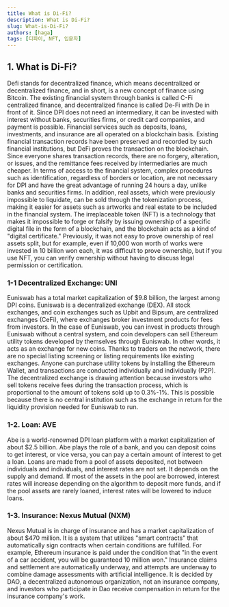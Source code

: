 ```yaml
---
title: What is Di-Fi?
description: What is Di-Fi?
slug: What-is-Di-Fi?
authors: [haga]
tags: [디파이, NFT, 입문자]
---
```


## 1. What is Di-Fi?

Defi stands for decentralized finance, which means decentralized or decentralized finance, and in short, is a new concept of finance using Bitcoin.
The existing financial system through banks is called C-Fi centralized finance, and decentralized finance is called De-Fi with De in front of it.
Since DPI does not need an intermediary, it can be invested with interest without banks, securities firms, or credit card companies, and payment is possible. Financial services such as deposits, loans, investments, and insurance are all operated on a blockchain basis.
Existing financial transaction records have been preserved and recorded by such financial institutions, but DeFi proves the transaction on the blockchain.
Since everyone shares transaction records, there are no forgery, alteration, or issues, and the remittance fees received by intermediaries are much cheaper.
In terms of access to the financial system, complex procedures such as identification, regardless of borders or location, are not necessary for DPI and have the great advantage of running 24 hours a day, unlike banks and securities firms.
In addition, real assets, which were previously impossible to liquidate, can be sold through the tokenization process, making it easier for assets such as artworks and real estate to be included in the financial system.
The irreplaceable token (NFT) is a technology that makes it impossible to forge or falsify by issuing ownership of a specific digital file in the form of a blockchain, and the blockchain acts as a kind of "digital certificate."
Previously, it was not easy to prove ownership of real assets split, but for example, even if 10,000 won worth of works were invested in 10 billion won each, it was difficult to prove ownership, but if you use NFT, you can verify ownership without having to discuss legal permission or certification.

### 1-1 Decentralized Exchange: UNI

Euniswab has a total market capitalization of $9.8 billion, the largest among DPI coins.
Euniswab is a decentralized exchange (DEX).
All stock exchanges, and coin exchanges such as Upbit and Bipsum, are centralized exchanges (CeFi), where exchanges broker investment products for fees from investors.
In the case of Euniswab, you can invest in products through Euniswab without a central system, and coin developers can sell Ethereum utility tokens developed by themselves through Euniswab. In other words, it acts as an exchange for new coins.
Thanks to traders on the network, there are no special listing screening or listing requirements like existing exchanges.
Anyone can purchase utility tokens by installing the Ethereum Wallet, and transactions are conducted individually and individually (P2P).
The decentralized exchange is drawing attention because investors who sell tokens receive fees during the transaction process, which is proportional to the amount of tokens sold up to 0.3%-1%. This is possible because there is no central institution such as the exchange in return for the liquidity provision needed for Euniswab to run.

### 1-2. Loan: AVE

Abe is a world-renowned DPI loan platform with a market capitalization of about $2.5 billion.
Abe plays the role of a bank, and you can deposit coins to get interest, or vice versa, you can pay a certain amount of interest to get a loan.
Loans are made from a pool of assets deposited, not between individuals and individuals, and interest rates are not set. It depends on the supply and demand.
If most of the assets in the pool are borrowed, interest rates will increase depending on the algorithm to deposit more funds, and if the pool assets are rarely loaned, interest rates will be lowered to induce loans.

### 1-3. Insurance: Nexus Mutual (NXM)

Nexus Mutual is in charge of insurance and has a market capitalization of about $470 million.
It is a system that utilizes "smart contracts" that automatically sign contracts when certain conditions are fulfilled.
For example, Ethereum insurance is paid under the condition that "in the event of a car accident, you will be guaranteed 10 million won."
Insurance claims and settlement are automatically underway, and attempts are underway to combine damage assessments with artificial intelligence.
It is decided by DAO, a decentralized autonomous organization, not an insurance company, and investors who participate in Dao receive compensation in return for the insurance company's work.
